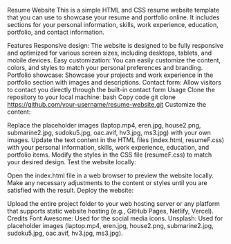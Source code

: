 Resume Website
This is a simple HTML and CSS resume website template that you can use to showcase your resume and portfolio online. It includes sections for your personal information, skills, work experience, education, portfolio, and contact information.

Features
Responsive design: The website is designed to be fully responsive and optimized for various screen sizes, including desktops, tablets, and mobile devices.
Easy customization: You can easily customize the content, colors, and styles to match your personal preferences and branding.
Portfolio showcase: Showcase your projects and work experience in the portfolio section with images and descriptions.
Contact form: Allow visitors to contact you directly through the built-in contact form
Usage
Clone the repository to your local machine:
bash
Copy code
git clone https://github.com/your-username/resume-website.git
Customize the content:

Replace the placeholder images (laptop.mp4, eren.jpg, house2.png, submarine2.jpg, sudoku5.jpg, oac.avif, hv3.jpg, ms3.jpg) with your own images.
Update the text content in the HTML files (index.html, resumeF.css) with your personal information, skills, work experience, education, and portfolio items.
Modify the styles in the CSS file (resumeF.css) to match your desired design.
Test the website locally:

Open the index.html file in a web browser to preview the website locally.
Make any necessary adjustments to the content or styles until you are satisfied with the result.
Deploy the website:

Upload the entire project folder to your web hosting server or any platform that supports static website hosting (e.g., GitHub Pages, Netlify, Vercel).
Credits
Font Awesome: Used for the social media icons.
Unsplash: Used for placeholder images (laptop.mp4, eren.jpg, house2.png, submarine2.jpg, sudoku5.jpg, oac.avif, hv3.jpg, ms3.jpg).

